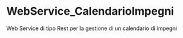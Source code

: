 # WebService_CalendarioImpegni
Web Service di tipo Rest per la gestione di un calendario di impegni
